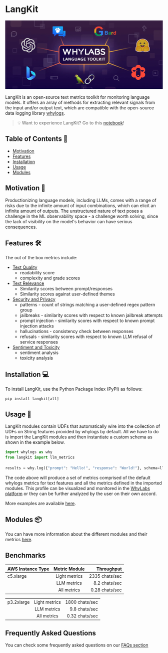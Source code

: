 # LangKit

![LangKit graphic](static/img/LangKit_graphic.png)

LangKit is an open-source text metrics toolkit for monitoring language models. It offers an array of methods for extracting relevant signals from the input and/or output text, which are compatible with the open-source data logging library [whylogs](https://whylogs.readthedocs.io/en/latest).

> 💡 Want to experience LangKit? Go to this [notebook](https://github.com/whylabs/langkit/blob/main/langkit/examples/Intro_to_Langkit.ipynb)!

## Table of Contents 📖

- [Motivation](#motivation-)
- [Features](#features-)
- [Installation](#installation-)
- [Usage](#usage-)
- [Modules](#modules-)

## Motivation 🎯

Productionizing language models, including LLMs, comes with a range of risks due to the infinite amount of input combinations, which can elicit an infinite amount of outputs. The unstructured nature of text poses a challenge in the ML observability space - a challenge worth solving, since the lack of visibility on the model's behavior can have serious consequences.

## Features 🛠️

The out of the box metrics include:

- [Text Quality](https://github.com/whylabs/langkit/blob/main/langkit/docs/features/quality.md)
  - readability score
  - complexity and grade scores
- [Text Relevance](https://github.com/whylabs/langkit/blob/main/langkit/docs/features/relevance.md)
  - Similarity scores between prompt/responses
  - Similarity scores against user-defined themes
- [Security and Privacy](https://github.com/whylabs/langkit/blob/main/langkit/docs/features/security.md)
  - patterns - count of strings matching a user-defined regex pattern group
  - jailbreaks - similarity scores with respect to known jailbreak attempts
  - prompt injection - similarity scores with respect to known prompt injection attacks
  - hallucinations - consistency check between responses
  - refusals - similarity scores with respect to known LLM refusal of service responses
- [Sentiment and Toxicity](https://github.com/whylabs/langkit/blob/main/langkit/docs/features/sentiment.md)
  - sentiment analysis
  - toxicity analysis

## Installation 💻

To install LangKit, use the Python Package Index (PyPI) as follows:

```
pip install langkit[all]
```

## Usage 🚀

LangKit modules contain UDFs that automatically wire into the collection of UDFs on String features provided by whylogs by default. All we have to do is import the LangKit modules and then instantiate a custom schema as shown in the example below.

```python
import whylogs as why
from langkit import llm_metrics

results = why.log({"prompt": "Hello!", "response": "World!"}, schema=llm_metrics.init())
```

The code above will produce a set of metrics comprised of the default whylogs metrics for text features and all the metrics defined in the imported modules. This profile can be visualized and monitored in the [WhyLabs platform](https://whylabs.ai/safeguard-large-language-models?utm_source=github&utm_medium=referral&utm_campaign=langkit) or they can be further analyzed by the user on their own accord.

More examples are available [here](https://github.com/whylabs/langkit/tree/main/langkit/examples).

## Modules 📦

You can have more information about the different modules and their metrics [here](https://github.com/whylabs/langkit/blob/main/langkit/docs/modules.md).

## Benchmarks

| AWS Instance Type | Metric Module |      Throughput |
|-------------------|:-------------:|----------------:|
| c5.xlarge         | Light metrics | 2335 chats/sec  |
|                   | LLM metrics   | 8.2 chats/sec   |
|                   | All metrics   | 0.28 chats/sec  |

|                   |               |                 |
|-------------------|:-------------:|----------------:|
| p3.2xlarge        | Light metrics | 1800 chats/sec  |
|                   | LLM metrics   | 9.8 chats/sec   |
|                   | All metrics   | 0.32 chats/sec  |


## Frequently Asked Questions

You can check some frequently asked questions on our [FAQs section](https://github.com/whylabs/langkit/blob/main/langkit/docs/faq.md)

